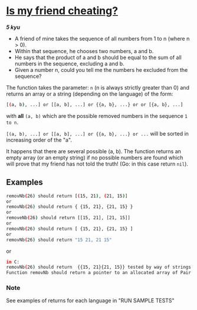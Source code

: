 # [Is my friend cheating?](https://www.codewars.com/kata/5547cc7dcad755e480000004)

___5 kyu___

* A friend of mine takes the sequence of all numbers from 1 to n (where n > 0).
* Within that sequence, he chooses two numbers, a and b.
* He says that the product of a and b should be equal to the sum of all numbers in the sequence, excluding a and b.
* Given a number n, could you tell me the numbers he excluded from the sequence?

The function takes the parameter: `n` (n is always strictly greater than 0) and returns an array or a string (depending on the language) of the form:

```bash
[(a, b), ...] or [[a, b], ...] or {{a, b}, ...} or or [{a, b}, ...]
```

with **all** `(a, b)` which are the possible removed numbers in the sequence `1 to n`.

`[(a, b), ...] or [[a, b], ...] or {{a, b}, ...} or ...` will be sorted in increasing order of the "a".

It happens that there are several possible (a, b). The function returns an empty array (or an empty string) if no possible numbers are found which will prove that my friend has not told the truth! (Go: in this case return `nil`).

## Examples

```bash
removNb(26) should return [(15, 21), (21, 15)]
or
removNb(26) should return { {15, 21}, {21, 15} }
or
removeNb(26) should return [[15, 21], [21, 15]]
or
removNb(26) should return [ {15, 21}, {21, 15} ]
or
removNb(26) should return "15 21, 21 15"
```

or

```bash
in C:
removNb(26) should return  {{15, 21}{21, 15}} tested by way of strings.
Function removNb should return a pointer to an allocated array of Pair pointers, each one also allocated. 
```

### Note

See examples of returns for each language in "RUN SAMPLE TESTS"
